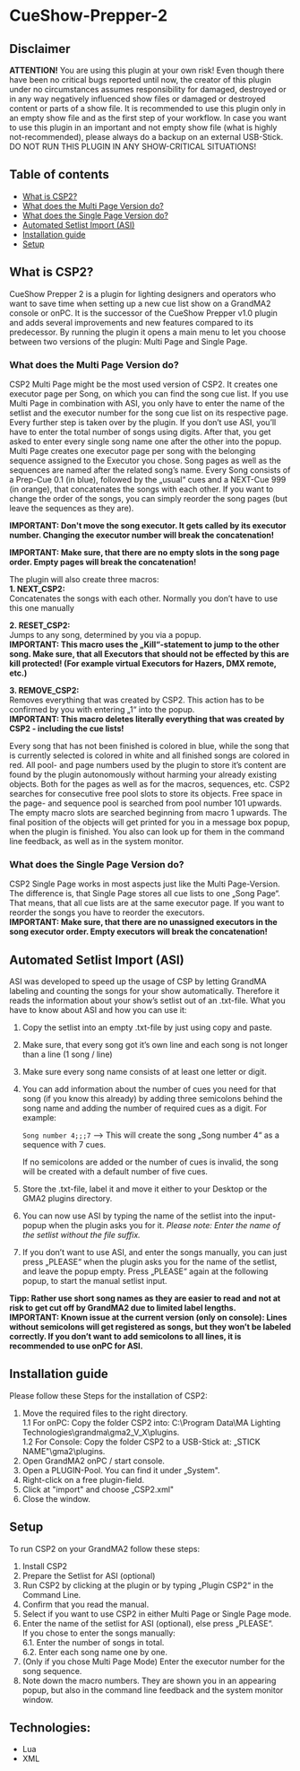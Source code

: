 # CueShow-Prepper-2

## Disclaimer
__ATTENTION!__
You are using this plugin at your own risk!
Even though there have been no critical bugs reported until now, the creator of this plugin under no circumstances assumes responsibility for damaged, destroyed or in any way negatively influenced show files or damaged or destroyed content or parts of a show file.
It is recommended to use this plugin only in an empty show file and as the first step of your workflow.
In case you want to use this plugin in an important and not empty show file (what is highly not-recommended), please always do a backup on an external USB-Stick.
DO NOT RUN THIS PLUGIN IN ANY SHOW-CRITICAL SITUATIONS!


## Table of contents
* [What is CSP2?](#what-is-csp2?)
* [What does the Multi Page Version do?](#what-does-the-multi-page-version-do?)
* [What does the Single Page Version do?](#what-does-the-signle-page-version-do?)
* [Automated Setlist Import (ASI)](#automated-setlist-import-(asi))
* [Installation guide](#installation-guide)
* [Setup](#setup)


## What is CSP2?
CueShow Prepper 2 is a plugin for lighting designers and operators who want to save time when setting up a new cue list show on a GrandMA2 console or onPC.
It is the successor of the CueShow Prepper v1.0 plugin and adds several improvements and new features compared to its predecessor. By running the plugin it opens a main menu to let you choose between two versions of the plugin:
Multi Page and Single Page. 


### What does the Multi Page Version do?
CSP2 Multi Page might be the most used version of CSP2. It creates one executor page per Song, on which you can find the song cue list.
If you use Multi Page in combination with ASI, you only have to enter the name of the setlist and the executor number for the song cue list on its respective page. Every further step is taken over by the plugin.
If you don’t use ASI, you’ll have to enter the total number of songs using digits. After that, you get asked to enter every single song name one after the other into the popup.
Multi Page creates one executor page per song with the belonging sequence assigned to the Executor you chose. Song pages as well as the sequences are named after the related song’s name.
Every Song consists of a Prep-Cue 0.1 (in blue), followed by the „usual“ cues and a NEXT-Cue 999 (in orange), that concatenates the songs with each other. If you want to change the order of the songs, you can simply reorder the song pages (but leave the sequences as they are).

__IMPORTANT: Don't move the song executor. It gets called by its executor number. Changing the executor number will break the concatenation!__

__IMPORTANT: Make sure, that there are no empty slots in the song page order.
Empty pages will break the concatenation!__

The plugin will also create three macros: <br>
__1. NEXT_CSP2:__<br>
   Concatenates the songs with each other. Normally you don’t have to use this one manually
   
__2. RESET_CSP2:__<br>
  Jumps to any song, determined by you via a popup.<br>
  __IMPORTANT: This macro uses the „Kill“-statement to jump to the other song.
  Make sure, that all Executors that should not be effected by this are kill protected! (For example virtual Executors for Hazers, DMX remote, etc.)__

__3. REMOVE_CSP2:__<br>
  Removes everything that was created by CSP2.
   This action has to be confirmed by you with entering „1“ into the popup.<br>
   __IMPORTANT: This macro deletes literally everything that was created by CSP2 - including the cue lists!__

Every song that has not been finished is colored in blue, while the song that is currently selected is colored in white and all finished songs are colored in red.
All pool- and page numbers used by the plugin to store it’s content are found by the plugin autonomously without harming your already existing objects. Both for the pages as well as for the macros, sequences, etc. CSP2 searches for consecutive free pool slots to store its objects. Free space in the page- and sequence pool is searched from pool number 101 upwards. The empty macro slots are searched beginning from macro 1 upwards. The final position of the objects will get printed for you in a message box popup, when the plugin is finished. You also can look up for them in the command line feedback, as well as in the system monitor.

### What does the Single Page Version do?
CSP2 Single Page works in most aspects just like the Multi Page-Version. The difference is, that Single Page stores all cue lists to one „Song Page“. That means, that all cue lists are at the same executor page. If you want to reorder the songs you have to reorder the executors.<br>
__IMPORTANT: Make sure, that there are no unassigned executors in the song executor order. Empty executors will break the concatenation!__

## Automated Setlist Import (ASI)
ASI was developed to speed up the usage of CSP by letting GrandMA labeling and counting the songs for your show automatically.
Therefore it reads the information about your show’s setlist out of an .txt-file.
What you have to know about ASI and how you can use it:
1. Copy the setlist into an empty .txt-file by just using copy and paste.
2. Make sure, that every song got it’s own line and each song is not longer than a line (1 song / line)
3. Make sure every song name consists of at least one letter or digit.
4. You can add information about the number of cues you need for that song (if you know this already) by adding three semicolons behind the song name and adding the number of required cues as a digit. For example:

   ``` Song number 4;;;7 ``` —> This will create the song „Song number 4“ as a sequence with 7 cues.
   
   If no semicolons are added or the number of cues is invalid, the song will be created with a default number of five cues.
5. Store the .txt-file, label it and move it either to your Desktop or the GMA2 plugins directory. 
6. You can now use ASI by typing the name of the setlist into the input-popup when the plugin asks you for it.
   _Please note: Enter the name of the setlist without the file suffix._
7. If you don’t want to use ASI, and enter the songs manually, you can just press „PLEASE“ when the plugin asks you for the name of the setlist, and leave the popup empty. Press „PLEASE“ again at the following popup, to start the manual setlist input.

__Tipp: Rather use short song names as they are easier to read and not at risk to get cut off by GrandMA2 due to limited label lengths.__<br>
__IMPORTANT: Known issue at the current version (only on console): Lines without semicolons will get registered as songs, but they won’t be labeled correctly. If you don’t want to add semicolons to all lines, it is recommended to use onPC for ASI.__

## Installation guide
Please follow these Steps for the installation of CSP2:
1. Move the required files to the right directory.<br>
  1.1 For onPC: Copy the folder CSP2 into: C:\\Program Data\\MA Lighting Technologies\\grandma\\gma2_V_X\\plugins.<br>
  1.2 For Console: Copy the folder CSP2 to a USB-Stick at: „STICK NAME"\\gma2\\plugins.
2. Open GrandMA2 onPC / start console.
3. Open a PLUGIN-Pool. You can find it under „System".
4. Right-click on a free plugin-field.
5. Click at "import" and choose „CSP2.xml"
6. Close the window.

## Setup
To run CSP2 on your GrandMA2 follow these steps:
1. Install CSP2
2. Prepare the Setlist for ASI (optional)
3. Run CSP2 by clicking at the plugin or by typing „Plugin CSP2“ in the Command Line.
4. Confirm that you read the manual.
5. Select if you want to use CSP2 in either Multi Page or Single Page mode.
6. Enter the name of the setlist for ASI (optional), else press „PLEASE“.<br>
   If you chose to enter the songs manually:<br>
   6.1. Enter the number of songs in total.<br>
   6.2. Enter each song name one by one.
7. (Only if you chose Multi Page Mode) Enter the executor number for the song sequence.
8. Note down the macro numbers. They are shown you in an appearing popup, but also in the command line feedback and the system monitor window.

## Technologies:
  - Lua
  - XML
